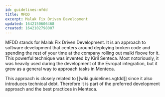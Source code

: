 ```yaml
---
id: guidelines-mfdd
title: MFDD
excerpt: Malak Fix Driven Development
updated: 1642150606468
created: 1642102798007
---
```


MFDD stands for Malak Fix Driven Development. It is an approach to software
development that centers around deploying broken code and spending the rest of
your time at the company rolling out malki fixove for it. This powerful
technique was invented by Kiril Senteca. Most notoriously, it was heavily used
during the development of the Evropat integration, but it grew as a general way
to approach tasks in Menteca.

This approach is closely related to [[wiki.guidelines.vgtdd]] since it also
introduces technical debt. Therefore it is part of the preferred development
approach and the best practices in Menteca.
